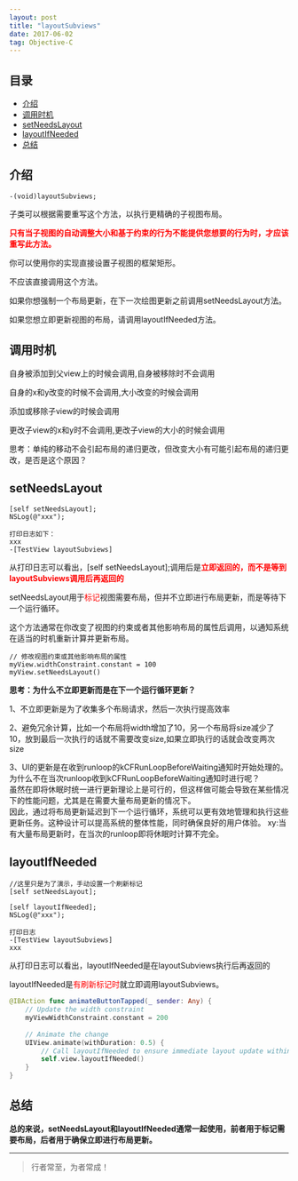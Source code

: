 ```yaml
---
layout: post
title: "layoutSubviews"
date: 2017-06-02
tag: Objective-C
---
```






## 目录
* [介绍](#content1)
* [调用时机](#content2)
* [setNeedsLayout](#content3)
* [layoutIfNeeded](#content4)
* [总结](#content5)





<!-- ************************************************ -->
## <a id="content1">介绍</a>

```objc
-(void)layoutSubviews;
```

子类可以根据需要重写这个方法，以执行更精确的子视图布局。

<span style="color:red;font-weight:bold;">只有当子视图的自动调整大小和基于约束的行为不能提供您想要的行为时，才应该重写此方法。</span>

你可以使用你的实现直接设置子视图的框架矩形。

不应该直接调用这个方法。

如果你想强制一个布局更新，在下一次绘图更新之前调用setNeedsLayout方法。

如果您想立即更新视图的布局，请调用layoutIfNeeded方法。


<!-- ************************************************ -->
## <a id="content2">调用时机</a>

  
自身被添加到父view上的时候会调用,自身被移除时不会调用
    
自身的x和y改变的时候不会调用,大小改变的时候会调用

添加或移除子view的时候会调用

更改子view的x和y时不会调用,更改子view的大小的时候会调用

思考：单纯的移动不会引起布局的递归更改，但改变大小有可能引起布局的递归更改，是否是这个原因？


<!-- ************************************************ -->
## <a id="content3">setNeedsLayout</a>


```
[self setNeedsLayout];
NSLog(@"xxx");

打印日志如下：
xxx
-[TestView layoutSubviews]
```

从打印日志可以看出，[self setNeedsLayout];调用后是<span style="color:red;font-weight:bold;">立即返回的，而不是等到layoutSubviews调用后再返回的</span>

setNeedsLayout用于<span style="color:red">标记</span>视图需要布局，但并不立即进行布局更新，而是等待下一个运行循环。

这个方法通常在你改变了视图的约束或者其他影响布局的属性后调用，以通知系统在适当的时机重新计算并更新布局。

```objc
// 修改视图约束或其他影响布局的属性
myView.widthConstraint.constant = 100
myView.setNeedsLayout()
```

**思考：为什么不立即更新而是在下一个运行循环更新？**    

1、不立即更新是为了收集多个布局请求，然后一次执行提高效率    

2、避免冗余计算，比如一个布局将width增加了10，另一个布局将size减少了10，放到最后一次执行的话就不需要改变size,如果立即执行的话就会改变两次size    

3、UI的更新是在收到runloop的kCFRunLoopBeforeWaiting通知时开始处理的。为什么不在当次runloop收到kCFRunLoopBeforeWaiting通知时进行呢？    
虽然在即将休眠时统一进行更新理论上是可行的，但这样做可能会导致在某些情况下的性能问题，尤其是在需要大量布局更新的情况下。    
因此，通过将布局更新延迟到下一个运行循环，系统可以更有效地管理和执行这些更新任务。这种设计可以提高系统的整体性能，同时确保良好的用户体验。 
xy:当有大量布局更新时，在当次的runloop即将休眠时计算不完全。     


<!-- ************************************************ -->
## <a id="content4">layoutIfNeeded</a>

```  
//这里只是为了演示，手动设置一个刷新标记
[self setNeedsLayout];

[self layoutIfNeeded];
NSLog(@"xxx");

打印日志
-[TestView layoutSubviews]
xxx
```

从打印日志可以看出，layoutIfNeeded是在layoutSubviews执行后再返回的     

layoutIfNeeded是<span style="color:red;">有刷新标记时</span>就立即调用layoutSubviews。

```swift
@IBAction func animateButtonTapped(_ sender: Any) {
    // Update the width constraint
    myViewWidthConstraint.constant = 200
    
    // Animate the change
    UIView.animate(withDuration: 0.5) {
        // Call layoutIfNeeded to ensure immediate layout update within the animation block
        self.view.layoutIfNeeded()
    }
}
```

<!-- ************************************************ -->
## <a id="content5">总结</a>

**总的来说，setNeedsLayout和layoutIfNeeded通常一起使用，前者用于标记需要布局，后者用于确保立即进行布局更新。**


----------
>  行者常至，为者常成！


